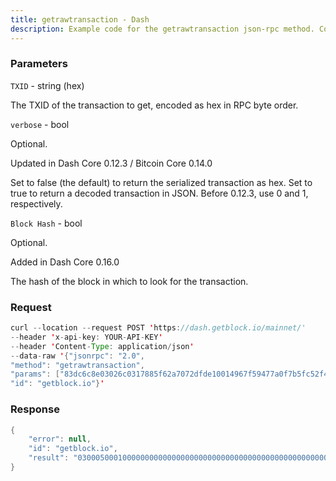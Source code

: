 ```yaml
---
title: getrawtransaction - Dash
description: Example code for the getrawtransaction json-rpc method. Сomplete guide on how to use getrawtransaction json-rpc in GetBlock.io Web3 documentation.
---
```


### Parameters


`TXID` - string (hex)

The TXID of the transaction to get, encoded as hex in RPC byte order.

`verbose` - bool

Optional.

Updated in Dash Core 0.12.3 / Bitcoin Core 0.14.0

Set to false (the default) to return the serialized transaction as hex.
Set to true to return a decoded transaction in JSON. Before 0.12.3, use
0 and 1, respectively.

`Block Hash` - bool

Optional.

Added in Dash Core 0.16.0

The hash of the block in which to look for the transaction.

### Request

``` java
curl --location --request POST 'https://dash.getblock.io/mainnet/' 
--header 'x-api-key: YOUR-API-KEY' 
--header 'Content-Type: application/json' 
--data-raw '{"jsonrpc": "2.0",
"method": "getrawtransaction",
"params": ["83dc6c8e03026c0317885f62a7072dfde10014967f59477a0f7b5fc52f44a784", false, null],
"id": "getblock.io"}'
```

###  Response

``` java
{
    "error": null,
    "id": "getblock.io",
    "result": "03000500010000000000000000000000000000000000000000000000000000000000000000ffffffff2703716d170423ce39610800004440830900000fe4b883e5bda9e7a59ee4bb99e9b1bc04f09f909f40440fa802203d5807000000001976a9147c086eada12bdb10a265c16c08a7ae87366bd48188aca03c9f08000000001976a91406c7111117f7b797528485b64772d3ffcff919ec88ac209af41f460200716d1700efc371b5251f5bae393e5962fe092f8b2003732a56eda3e1a2babe8413d17ce7ce2396a41c1f833c0cd00a0d8e900dfc4962805706e70a35074dcd30fafbd4c6"
}
```

